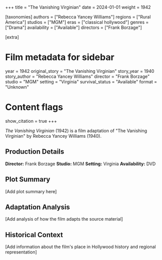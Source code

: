+++
title = "The Vanishing Virginian"
date = 2024-01-01
weight = 1942

[taxonomies]
authors = ["Rebecca Yancey Williams"]
regions = ["Rural America"]
studios = ["MGM"]
eras = ["classical hollywood"]
genres = ["Drama"]
availability = ["Available"]
directors = ["Frank Borzage"]

[extra]
# Film metadata for sidebar
year = 1942
original_story = "The Vanishing Virginian"
story_year = 1940
story_author = "Rebecca Yancey Williams"
director = "Frank Borzage"
studio = "MGM"
setting = "Virginia"
survival_status = "Available"
format = "Unknown"

# Content flags
show_citation = true
+++

*The Vanishing Virginian* (1942) is a film adaptation of "The Vanishing Virginian" by Rebecca Yancey Williams (1940).

## Production Details

**Director:** Frank Borzage
**Studio:** MGM
**Setting:** Virginia
**Availability:** DVD

## Plot Summary

[Add plot summary here]

## Adaptation Analysis

[Add analysis of how the film adapts the source material]

## Historical Context

[Add information about the film's place in Hollywood history and regional representation]